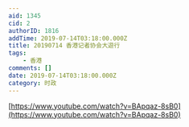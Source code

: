 ```yaml
---
aid: 1345
cid: 2
authorID: 1816
addTime: 2019-07-14T03:18:00.000Z
title: 20190714 香港记者协会大遊行
tags:
    - 香港
comments: []
date: 2019-07-14T03:18:00.000Z
category: 时政
---
```


[https://www.youtube.com/watch?v=BApqaz-8sB0](https://www.youtube.com/watch?v=BApqaz-8sB0)
